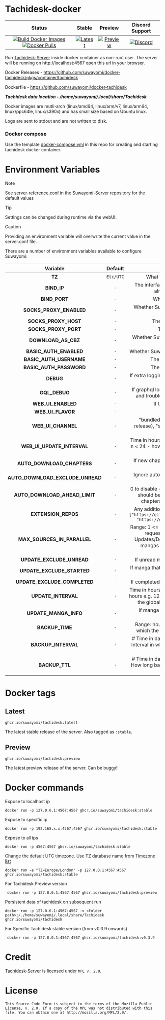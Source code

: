 # Tachidesk-docker

|                                                                                                                                                                                                                                                   Status                                                                                                                                                                                                                                                    |                                                                                                                             Stable                                                                                                                              |                                                                                                                             Preview                                                                                                                              |                                                                      Discord Support                                                                       |
|:-----------------------------------------------------------------------------------------------------------------------------------------------------------------------------------------------------------------------------------------------------------------------------------------------------------------------------------------------------------------------------------------------------------------------------------------------------------------------------------------------------------:|:---------------------------------------------------------------------------------------------------------------------------------------------------------------------------------------------------------------------------------------------------------------:|:----------------------------------------------------------------------------------------------------------------------------------------------------------------------------------------------------------------------------------------------------------------:|:----------------------------------------------------------------------------------------------------------------------------------------------------------:|
| [![Build Docker Images](https://github.com/suwayomi/docker-tachidesk/actions/workflows/build_container_images.yml/badge.svg)](https://github.com/suwayomi/docker-tachidesk/actions/workflows/build_container_images.yml) [![Docker Pulls](https://img.shields.io/badge/dynamic/json?url=https://github.com/suwayomi/docker-tachidesk/raw/main/scripts/tachidesk_version.json&label=docker_pulls&query=$.total_downloads&color=blue)](https://github.com/orgs/suwayomi/packages/container/package/tachidesk) | [![Latest](https://img.shields.io/badge/dynamic/json?url=https://github.com/suwayomi/docker-tachidesk/raw/main/scripts/tachidesk_version.json&label=version&query=$.stable&color=blue)](https://github.com/orgs/suwayomi/packages/container/package/tachidesk/) | [![Preview](https://img.shields.io/badge/dynamic/json?url=https://github.com/suwayomi/docker-tachidesk/raw/main/scripts/tachidesk_version.json&label=version&query=$.preview&color=blue)](https://github.com/orgs/suwayomi/packages/container/package/tachidesk) | [![Discord](https://img.shields.io/discord/801021177333940224.svg?label=discord&labelColor=7289da&color=2c2f33&style=flat)](https://discord.gg/DDZdqZWaHA) |

Run [Tachidesk-Server](https://github.com/Suwayomi/Tachidesk-Server) inside docker container as non-root user. The server will be running on http://localhost:4567 open this url in your browser.

Docker Releases - https://github.com/suwayomi/docker-tachidesk/pkgs/container/tachidesk

Dockerfile - https://github.com/suwayomi/docker-tachidesk

_**Tachidesk data location - /home/suwayomi/.local/share/Tachidesk**_

Docker images are mutli-arch (linux/amd64, linux/arm/v7, linux/arm64, linux/ppc64le, linux/s390x) and has small size based on Ubuntu linux.

Logs are sent to stdout and are not written to disk.

### Docker compose

Use the template [docker-compose.yml](./docker-compose.yml) in this repo for creating and starting tachidesk docker container.

# Environment Variables

> [!NOTE]
> See [server-reference.conf](https://github.com/Suwayomi/Suwayomi-Server/blob/master/server/src/main/resources/server-reference.conf) in the [Suwayomi-Server](https://github.com/Suwayomi/Suwayomi-Server) repository for the default values

> [!Tip]
> Settings can be changed during runtime via the webUI.

> [!CAUTION]
> Providing an environment variable will overwrite the current value in the server.conf file.

There are a number of environment variables available to configure Suwayomi:

|             Variable             |  Default  |                                                                                              Description                                                                                              |
|:--------------------------------:|:---------:|:-----------------------------------------------------------------------------------------------------------------------------------------------------------------------------------------------------:|
|              **TZ**              | `Etc/UTC` |                                                                              What time zone the container thinks it is.                                                                               |
|           **BIND_IP**            |    `-`    |                                                        The interface to listen on, inside the container. You almost never want to change this.                                                        |
|          **BIND_PORT**           |    `-`    |                                                                                  Which port Suwayomi will listen on                                                                                   |
|     **SOCKS_PROXY_ENABLED**      |    `-`    |                                                                         Whether Suwayomi will connect through a SOCKS5 proxy                                                                          |
|       **SOCKS_PROXY_HOST**       |    `-`    |                                                                                   The TCP host of the SOCKS5 proxy                                                                                    |
|       **SOCKS_PROXY_PORT**       |    `-`    |                                                                                     The port of the SOCKS5 proxy                                                                                      |
|       **DOWNLOAD_AS_CBZ**        |    `-`    |                                                                     Whether Suwayomi should save the manga to disk in CBZ format                                                                      |
|      **BASIC_AUTH_ENABLED**      |    `-`    |                                                                         Whether Suwayomi requires HTTP Basic Auth to get in.                                                                          |
|     **BASIC_AUTH_USERNAME**      |    `-`    |                                                                                  The username to log in to Suwayomi.                                                                                  |
|     **BASIC_AUTH_PASSWORD**      |    `-`    |                                                                                  The password to log in to Suwayomi.                                                                                  |
|            **DEBUG**             |    `-`    |                                                               If extra logging is enabled. Useful for development and troubleshooting.                                                                |
|          **GQL_DEBUG**           |    `-`    |                                                If graphql logging is enabled. Useful for development and troubleshooting. Can overload the log output.                                                |
|        **WEB_UI_ENABLED**        |    `-`    |                                                                                  If the server should serve a webUI                                                                                   |
|        **WEB_UI_FLAVOR**         |    `-`    |                                                                                          "WebUI" or "Custom"                                                                                          |
|        **WEB_UI_CHANNEL**        |    `-`    |                                        "bundled" (the version bundled with the server release), "stable" or "preview" - the webUI version that should be used                                         |
|    **WEB_UI_UPDATE_INTERVAL**    |    `-`    |                                          Time in hours - 0 to disable auto update - range: 1 <= n < 24 - how often the server should check for webUI updates                                          |
|    **AUTO_DOWNLOAD_CHAPTERS**    |    `-`    |                                                             If new chapters that have been retrieved should get automatically downloaded                                                              |
| **AUTO_DOWNLOAD_EXCLUDE_UNREAD** |    `-`    |                                                                  Ignore automatic chapter downloads of entries with unread chapters                                                                   |
|  **AUTO_DOWNLOAD_AHEAD_LIMIT**   |    `-`    |                           0 to disable - how many unread downloaded chapters should be available - if the limit is reached, new chapters won't be downloaded automatically                            |
|       **EXTENSION_REPOS**        |    `-`    |                       Any additional extension repos to use, the format is `["https://github.com/MY_ACCOUNT/MY_REPO/tree/repo", "https://github.com/MY_ACCOUNT_2/MY_REPO_2/"]`                        |
|   **MAX_SOURCES_IN_PARALLEL**    |    `-`    | Range: 1 <= n <= 20 - Sets how many sources can do requests (updates, downloads) in parallel. Updates/Downloads are grouped by source and all mangas of a source are updated/downloaded synchronously |
|    **UPDATE_EXCLUDE_UNREAD**     |    `-`    |                                                                            If unread manga should be excluded from updates                                                                            |
|    **UPDATE_EXCLUDE_STARTED**    |    `-`    |                                                                  If manga that haven't been started should be excluded from updates                                                                   |
|   **UPDATE_EXCLUDE_COMPLETED**   |    `-`    |                                                                          If completed manga should be excluded from updates                                                                           |
|       **UPDATE_INTERVAL**        |    `-`    |                 Time in hours - 0 to disable it - (doesn't have to be full hours e.g. 12.5) - range: 6 <= n < ∞ - Interval in which the global update will be automatically triggered                 |
|      **UPDATE_MANGA_INFO**       |    `-`    |                                                                        If manga info should be updated along with the chapters                                                                        |
|         **BACKUP_TIME**          |    `-`    |                                                    Range: hour: 0-23, minute: 0-59 - Time of day at which the automated backup should be triggered                                                    |
|       **BACKUP_INTERVAL**        |    `-`    |                                        # Time in days - 0 to disable it - range: 1 <= n < ∞ - Interval in which the server will automatically create a backup                                         |
|          **BACKUP_TTL**          |    `-`    |                                        # Time in days - 0 to disable it - range: 1 <= n < ∞ - How long backup files will be kept before they will get deleted                                         |

# Docker tags

## Latest

`ghcr.io/suwayomi/tachidesk:latest`

The latest stable release of the server. Also tagged as `:stable`.

## Preview

`ghcr.io/suwayomi/tachidesk:preview`

The latest preview release of the server. Can be buggy!

# Docker commands

Expose to localhost ip

    docker run -p 127.0.0.1:4567:4567 ghcr.io/suwayomi/tachidesk:stable

Expose to specific ip

    docker run -p 192.168.x.x:4567:4567 ghcr.io/suwayomi/tachidesk:stable

Expose to all ips

    docker run -p 4567:4567 ghcr.io/suwayomi/tachidesk:stable

Change the default UTC timezone. Use TZ database name from [Timezone list](https://en.wikipedia.org/wiki/List_of_tz_database_time_zones)

    docker run -e "TZ=Europe/London" -p 127.0.0.1:4567:4567 ghcr.io/suwayomi/tachidesk:stable

For Tachidesk Preview version

     docker run -p 127.0.0.1:4567:4567 ghcr.io/suwayomi/tachidesk:preview

Persistent data of tachidesk on subsequent run

    docker run -p 127.0.0.1:4567:4567 -v <folder path>:/./home/suwayomi/.local/share/Tachidesk ghcr.io/suwayomi/tachidesk

For Specific Tachidesk stable version (from v0.3.9 onwards)

     docker run -p 127.0.0.1:4567:4567 ghcr.io/suwayomi/tachidesk:v0.3.9

# Credit

[Tachidesk-Server](https://github.com/Suwayomi/Tachidesk-Server) is licensed under `MPL v. 2.0`.

# License

    This Source Code Form is subject to the terms of the Mozilla Public
    License, v. 2.0. If a copy of the MPL was not distributed with this
    file, You can obtain one at http://mozilla.org/MPL/2.0/.
